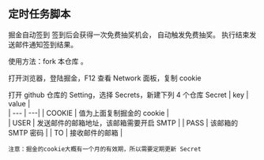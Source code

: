 ## 定时任务脚本   


掘金自动签到 签到后会获得一次免费抽奖机会， 自动触发免费抽奖。
执行结束发送邮件通知签到结果。  

使用方法：fork 本仓库 。 

打开浏览器，登陆掘金，F12 查看 Network 面板，复制 cookie

打开 github 仓库的 Setting，选择 Secrets，新建下列 4 个仓库 Secret
| key | value  |  
| --- | ---|
| COOKIE | 值为上面复制掘金的 cookie |  
| USER | 发送邮件的邮箱地址，该邮箱需要开启 SMTP |
| PASS | 该邮箱的 SMTP 密码 |
| TO | 接收邮件的邮箱 |

`注意：掘金的cookie大概有一个月的有效期，所以需要定期更新 Secret`
